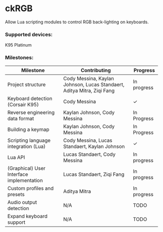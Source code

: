 # ckRGB
Allow Lua scripting modules to control RGB back-lighting on keyboards.

### Supported devices: 
K95 Platinum

### Milestones:
| Milestone | Contributing | Progress |
| ------------- |-------------|-------------|
|Project structure|Cody Messina, Kaylan Johnson, Lucas Standaert, Aditya Mitra, Ziqi Fang|In progress|
|Keyboard detection (Corsair K95)|Cody Messina|✓|
|Reverse engineering data format|Kaylan Johnson, Cody Messina|In Progress|
|Building a keymap|Kaylan Johnson, Cody Messina|In Progress|
|Scripting language integration (Lua)|Cody Messina, Lucas Standaert, Kaylan Johnson|✓|
|Lua API|Lucas Standaert, Cody Messina|In progress|
|(Graphical) User Interface implementation|Lucas Standaert, Ziqi Fang|In progress|
|Custom profiles and presets|Aditya Mitra|In progress|
|Audio output detection|N/A|TODO|
|Expand keyboard support|N/A|TODO|

